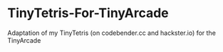 # TinyTetris-For-TinyArcade

Adaptation of my TinyTetris (on codebender.cc and hackster.io) for the TinyArcade


